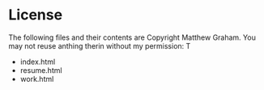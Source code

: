 License
=============

The following files and their contents are Copyright Matthew Graham. You may not reuse anthing therin without my permission: T

* index.html
* resume.html
* work.html
